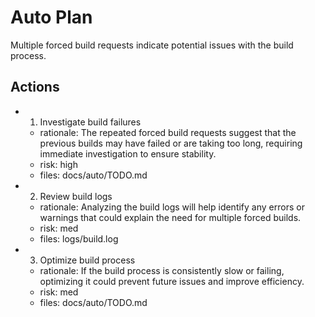 # Auto Plan

Multiple forced build requests indicate potential issues with the build process.

## Actions
- 1. Investigate build failures
  - rationale: The repeated forced build requests suggest that the previous builds may have failed or are taking too long, requiring immediate investigation to ensure stability.
  - risk: high
  - files: docs/auto/TODO.md
- 2. Review build logs
  - rationale: Analyzing the build logs will help identify any errors or warnings that could explain the need for multiple forced builds.
  - risk: med
  - files: logs/build.log
- 3. Optimize build process
  - rationale: If the build process is consistently slow or failing, optimizing it could prevent future issues and improve efficiency.
  - risk: med
  - files: docs/auto/TODO.md